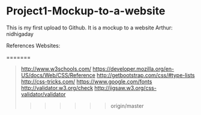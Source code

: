 Project1-Mockup-to-a-website
============================

This is my first upload to Github. It is a mockup to a website
Arthur: nidhigaday


References
Websites:

=======
> http://www.w3schools.com/
> https://developer.mozilla.org/en-US/docs/Web/CSS/Reference
> http://getbootstrap.com/css/#type-lists
> http://css-tricks.com/
> https://www.google.com/fonts
> http://validator.w3.org/check
> http://jigsaw.w3.org/css-validator/validator
>>>>>>> origin/master
